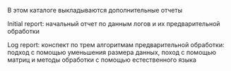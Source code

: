 В этом каталоге выкладываются дополнительные отчеты


Initial report: начальный отчет по данным логов и их предварительной обработки


Log report: конспект по трем алгоритмам предварительной обработки: подход с помощью уменьшения размера данных, поход с помощью матриц и методы обработки с помощью естественного языка

